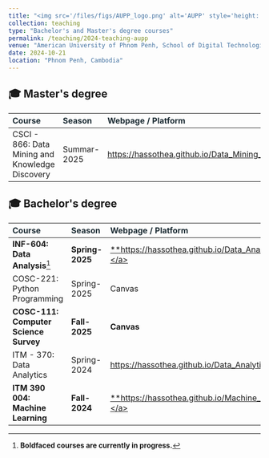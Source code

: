 ```yaml
---
title: "<img src='/files/figs/AUPP_logo.png' alt='AUPP' style='height: 2em; vertical-align: middle;'> American University of Phnom Penh (AUPP)"
collection: teaching
type: "Bachelor's and Master's degree courses"
permalink: /teaching/2024-teaching-aupp
venue: "American University of Phnom Penh, School of Digital Technologies"
date: 2024-10-21
location: "Phnom Penh, Cambodia"
---
```


## 🎓 Master's degree


| <span style="color: #1b2b33;">Course</span> | <span style="color: #1b2b33;">Season</span> | <span style="color: #1b2b33;">Webpage / Platform</span> |
|:-----------|:-----------|:--------------------|
| CSCI - 866: Data Mining and Knowledge Discovery | Summar-2025 | <a href="https://hassothea.github.io/Data_Mining_AUPP/" target="_blank">https://hassothea.github.io/Data_Mining_AUPP/</a> |

## 🎓 Bachelor's degree


| <span style="color: #1b2b33;">Course</span> | <span style="color: #1b2b33;">Season</span> | <span style="color: #1b2b33;">Webpage / Platform</span> |
|:-----------|:-----------|:--------------------|
| **INF-604: Data Analysis**[^1] | **Spring-2025** | <a href="https://hassothea.github.io/Data_Analysis_AUPP/" target="_blank">**https://hassothea.github.io/Data_Analysis_AUPP/**</a> |
| COSC-221: Python Programming | Spring-2025 | Canvas |
| **COSC-111: Computer Science Survey**| **Fall-2025** | **Canvas** |
| ITM - 370: Data Analytics | Spring-2024 | <a href="https://hassothea.github.io/Data_Analytics_AUPP/" target="_blank">https://hassothea.github.io/Data_Analytics_AUPP/</a> |
| **ITM 390 004: Machine Learning** | **Fall-2024** | <a href="https://hassothea.github.io/Machine_Learning_AUPP/" target="_blank">**https://hassothea.github.io/Machine_Learning_AUPP/**</a> |


[^1]: **Boldfaced courses are currently in progress.**

<!--

- **CSCI - 866: Data Mining and Knowledge Discovery** (Summer - 2025):
  > **Webpage:**  <a href="https://hassothea.github.io/Data_Mining_AUPP/" target="_blank">https://hassothea.github.io/Data_Mining_AUPP/</a>.


## 🎓 Bachelor's degree

- **INF - 604: Data Analysis** (Spring - 2025).
  > **Webpage:** <a href="https://hassothea.github.io/Data_Analysis_AUPP/" target="_blank">https://hassothea.github.io/Data_Analysis_AUPP/</a>.
  

- **COSC - 221: CSB: Python Programming** (Spring - 2025).
  > **Platform:** **Canvas**.
  

- **ITM - 370: Data Analytics** (Spring - 2024).
  > **Webpage:** <a href="https://hassothea.github.io/Data_Analytics_AUPP/" target="_blank">https://hassothea.github.io/Data_Analytics_AUPP/</a>.

- **ITM 390 004: Machine Learning** (Fall - 2025)
  > 

> Webpage: <a href="https://hassothea.github.io/Data_Analytics_AUPP/" target="_blank">https://hassothea.github.io/Data_Analytics_AUPP/</a>.
-->
